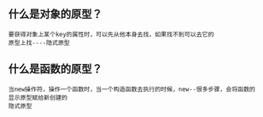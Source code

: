 

## 什么是对象的原型？
    要获得对象上某个key的属性时，可以先从他本身去找，如果找不到可以去它的
    原型上找----隐式原型


## 什么是函数的原型？
    当new操作符，操作一个函数时，当一个构造函数去执行的时候，new--很多步骤，会将函数的显示原型赋给新创建的
    隐式原型


